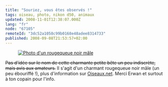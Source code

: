 ```yaml
---
title: "Souriez, vous êtes observés !"
tags: oiseau, photo, nikon d50, animaux
updated: 2008-11-01T12:38:07.000Z
lang: "fr"
node: "67105"
remoteId: "3dc52a1058c99b0168e48adee8314733"
published: 2008-09-08T21:53:57+02:00
---
```

<figure class="object-center"><a href="/images/photo-d-un-rougequeue-noir-male.jpg"><img loading="lazy" src="/images/660x/photo-d-un-rougequeue-noir-male.jpg" alt="Photo d'un rougequeue noir mâle">
</a></figure>


<strike>Pas d'idée sur le nom de cette charmante petite bête un peu indiscrète, mais avis aux amateurs.</strike>
 Il s'agit d'un charmant rougequeue noir mâle (un peu ébouriffé !), plus d'information sur [Oiseaux.net](http://www.oiseaux.net/oiseaux/rougequeue.noir.html). Merci Erwan et surtout à ton copain pour l'info.

